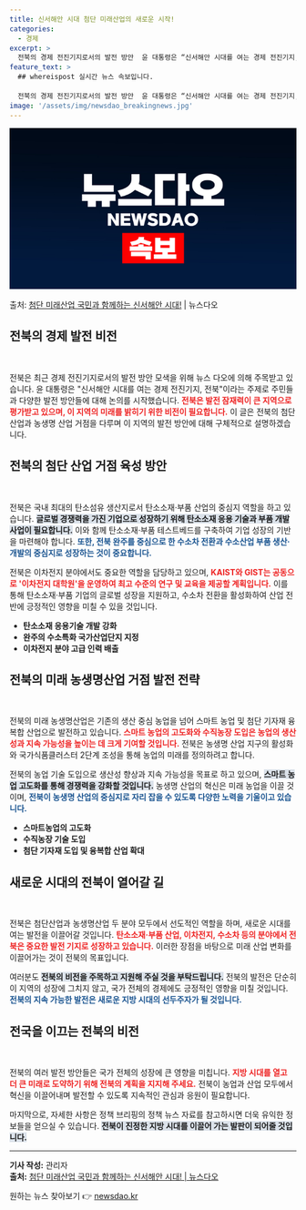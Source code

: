 ```yaml
---
title: 신서해안 시대 첨단 미래산업의 새로운 시작!
categories:
  - 경제
excerpt: >
  전북의 경제 전진기지로서의 발전 방안  윤 대통령은 “신서해안 시대를 여는 경제 전진기지, 전북”이라는 주제…
feature_text: >
  ## whereispost 실시간 뉴스 속보입니다.

  전북의 경제 전진기지로서의 발전 방안  윤 대통령은 “신서해안 시대를 여는 경제 전진기지, 전북”이라는 주제…
image: '/assets/img/newsdao_breakingnews.jpg'
---
```


![뉴스다오 속보](/assets/img/newsdao_breakingnews.jpg)

<p>출처: <a href="https://newsdao.kr/4952" rel="dofollow">첨단 미래산업 국민과 함께하는 신서해안 시대!</a> | 뉴스다오</p>

<h2 data-ke-size="size26">전북의 경제 발전 비전</h2>

<p data-ke-size="size16">&nbsp;</p>

전북은 최근 경제 전진기지로서의 발전 방안 모색을 위해 뉴스 다오에 의해 주목받고 있습니다. 윤 대통령은 "신서해안 시대를 여는 경제 전진기지, 전북"이라는 주제로 주민들과 다양한 발전 방안들에 대해 논의를 시작했습니다. <b><span style="color: #ee2323;">전북은 발전 잠재력이 큰 지역으로 평가받고 있으며, 이 지역의 미래를 밝히기 위한 비전이 필요합니다.</span></b> 이 글은 전북의 첨단 산업과 농생명 산업 거점을 다루며 이 지역의 발전 방안에 대해 구체적으로 설명하겠습니다.

<h2 data-ke-size="size26">전북의 첨단 산업 거점 육성 방안</h2>

<p data-ke-size="size16">&nbsp;</p>

전북은 국내 최대의 탄소섬유 생산지로서 탄소소재·부품 산업의 중심지 역할을 하고 있습니다. <b><span style="background-color: #21538527;">글로벌 경쟁력을 가진 기업으로 성장하기 위해 탄소소재 응용 기술과 부품 개발 사업이 필요합니다.</span></b> 이와 함께 탄소소재·부품 테스트베드를 구축하여 기업 성장의 기반을 마련해야 합니다. <b><span style="color: #1a5490;">또한, 전북 완주를 중심으로 한 수소차 전환과 수소산업 부품 생산·개발의 중심지로 성장하는 것이 중요합니다.</span></b>

전북은 이차전지 분야에서도 중요한 역할을 담당하고 있으며, <b><span style="color: #ee2323;">KAIST와 GIST는 공동으로 '이차전지 대학원'을 운영하여 최고 수준의 연구 및 교육을 제공할 계획입니다.</span></b> 이를 통해 탄소소재·부품 기업의 글로벌 성장을 지원하고, 수소차 전환을 활성화하여 산업 전반에 긍정적인 영향을 미칠 수 있을 것입니다.

<ul>
  <li><b>탄소소재 응용기술 개발 강화</b></li>
  <li><b>완주의 수소특화 국가산업단지 지정</b></li>
  <li><b>이차전지 분야 고급 인력 배출</b></li>
</ul>

<h2 data-ke-size="size26">전북의 미래 농생명산업 거점 발전 전략</h2>

<p data-ke-size="size16">&nbsp;</p>

전북의 미래 농생명산업은 기존의 생산 중심 농업을 넘어 스마트 농업 및 첨단 기자재 융복합 산업으로 발전하고 있습니다. <b><span style="color: #ee2323;">스마트 농업의 고도화와 수직농장 도입은 농업의 생산성과 지속 가능성을 높이는 데 크게 기여할 것입니다.</span></b> 전북은 농생명 산업 지구의 활성화와 국가식품클러스터 2단계 조성을 통해 농업의 미래를 정의하려고 합니다.

전북의 농업 기술 도입으로 생산성 향상과 지속 가능성을 목표로 하고 있으며, <b><span style="background-color: #21538527;">스마트 농업 고도화를 통해 경쟁력을 강화할 것입니다.</span></b> 농생명 산업의 혁신은 미래 농업을 이끌 것이며, <b><span style="color: #1a5490;">전북이 농생명 산업의 중심지로 자리 잡을 수 있도록 다양한 노력을 기울이고 있습니다.</span></b>

<ul>
  <li><b>스마트농업의 고도화</b></li>
  <li><b>수직농장 기술 도입</b></li>
  <li><b>첨단 기자재 도입 및 융복합 산업 확대</b></li>
</ul>

<h2 data-ke-size="size26">새로운 시대의 전북이 열어갈 길</h2>

<p data-ke-size="size16">&nbsp;</p>

전북은 첨단산업과 농생명산업 두 분야 모두에서 선도적인 역할을 하며, 새로운 시대를 여는 발전을 이끌어갈 것입니다. <b><span style="color: #ee2323;">탄소소재·부품 산업, 이차전지, 수소차 등의 분야에서 전북은 중요한 발전 기지로 성장하고 있습니다.</span></b> 이러한 장점을 바탕으로 미래 산업 변화를 이끌어가는 것이 전북의 목표입니다.

여러분도 <b><span style="background-color: #21538527;">전북의 비전을 주목하고 지원해 주실 것을 부탁드립니다.</span></b> 전북의 발전은 단순히 이 지역의 성장에 그치지 않고, 국가 전체의 경제에도 긍정적인 영향을 미칠 것입니다. <b><span style="color: #1a5490;">전북의 지속 가능한 발전은 새로운 지방 시대의 선두주자가 될 것입니다.</span></b>

<h2 data-ke-size="size26">전국을 이끄는 전북의 비전</h2>

<p data-ke-size="size16">&nbsp;</p>

전북의 여러 발전 방안들은 국가 전체의 성장에 큰 영향을 미칩니다. <b><span style="color: #ee2323;">지방 시대를 열고 더 큰 미래로 도약하기 위해 전북의 계획을 지지해 주세요.</span></b> 전북이 농업과 산업 모두에서 혁신을 이끌어내며 발전할 수 있도록 지속적인 관심과 응원이 필요합니다.

마지막으로, 자세한 사항은 정책 브리핑의 정책 뉴스 자료를 참고하시면 더욱 유익한 정보들을 얻으실 수 있습니다. <b><span style="background-color: #21538527;">전북이 진정한 지방 시대를 이끌어 가는 발판이 되어줄 것입니다.</span></b>

<p data-ke-size="size16"></p>

<hr>

**기사 작성:** 관리자  
**출처:** [첨단 미래산업 국민과 함께하는 신서해안 시대! | 뉴스다오](https://newsdao.kr/4952) 

원하는 뉴스 찾아보기 👉 <a href="https://newsdao.kr" rel="dofollow">newsdao.kr</a>


